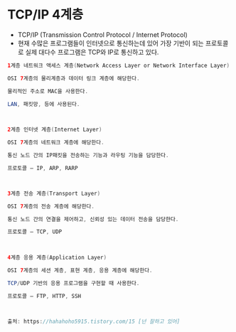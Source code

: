 # TCP/IP 4계층
* TCP/IP (Transmission Control Protocol / Internet Protocol)
* 현재 수많은 프로그램들이 인터넷으로 통신하는데 있어 가장 기반이 되는 프로토콜로 실제 대다수 프로그램은 TCP와 IP로 통신하고 있다. 

```java
1계층 네트워크 액세스 계층(Network Access Layer or Network Interface Layer)

OSI 7계층의 물리계층과 데이터 링크 계층에 해당한다.

물리적인 주소로 MAC을 사용한다.

LAN, 패킷망, 등에 사용된다.

 

2계층 인터넷 계층(Internet Layer)

OSI 7계층의 네트워크 계층에 해당한다. 

통신 노드 간의 IP패킷을 전송하는 기능과 라우팅 기능을 담당한다.

프로토콜 – IP, ARP, RARP



3계층 전송 계층(Transport Layer)

OSI 7계층의 전송 계층에 해당한다.

통신 노드 간의 연결을 제어하고, 신뢰성 있는 데이터 전송을 담당한다.

프로토콜 – TCP, UDP

 

4계층 응용 계층(Application Layer)

OSI 7계층의 세션 계층, 표현 계층, 응용 계층에 해당한다.

TCP/UDP 기반의 응용 프로그램을 구현할 때 사용한다.

프로토콜 – FTP, HTTP, SSH



출처: https://hahahoho5915.tistory.com/15 [넌 잘하고 있어]
```

